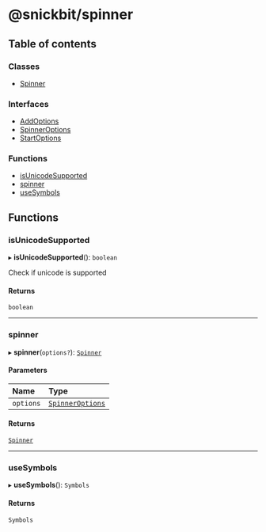 # @snickbit/spinner

## Table of contents

### Classes

- [Spinner](classes/Spinner.md)

### Interfaces

- [AddOptions](interfaces/AddOptions.md)
- [SpinnerOptions](interfaces/SpinnerOptions.md)
- [StartOptions](interfaces/StartOptions.md)

### Functions

- [isUnicodeSupported](README.md#isunicodesupported)
- [spinner](README.md#spinner)
- [useSymbols](README.md#usesymbols)

## Functions

### isUnicodeSupported

▸ **isUnicodeSupported**(): `boolean`

Check if unicode is supported

#### Returns

`boolean`

___

### spinner

▸ **spinner**(`options?`): [`Spinner`](classes/Spinner.md)

#### Parameters

| Name | Type |
| :------ | :------ |
| `options` | [`SpinnerOptions`](interfaces/SpinnerOptions.md) |

#### Returns

[`Spinner`](classes/Spinner.md)

___

### useSymbols

▸ **useSymbols**(): `Symbols`

#### Returns

`Symbols`
